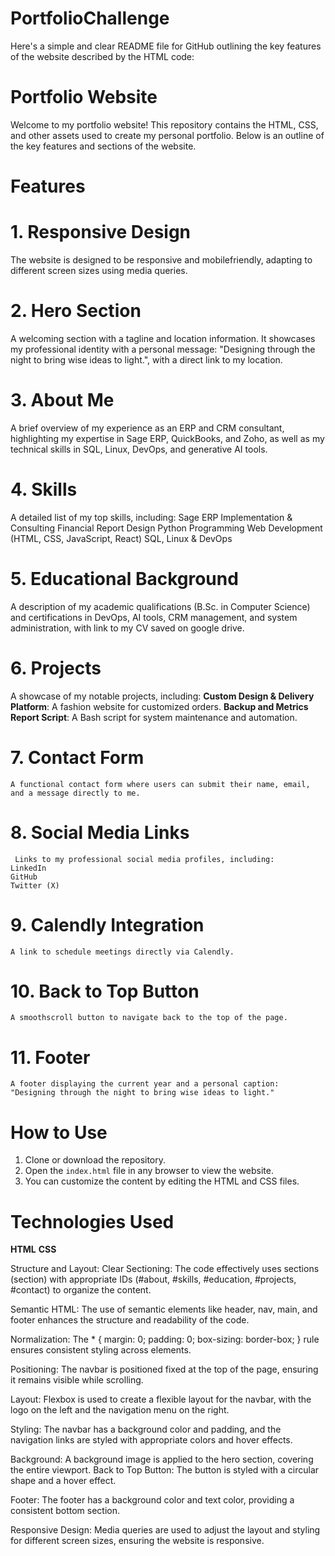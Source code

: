 # PortfolioChallenge

Here's a simple and clear README file for GitHub outlining the key features of the website described by the HTML code:



# Portfolio Website

Welcome to my portfolio website! This repository contains the HTML, CSS, and other assets used to create my personal portfolio. Below is an outline of the key features and sections of the website.

# Features

# 1. **Responsive Design**
 The website is designed to be responsive and mobilefriendly, adapting to different screen sizes using media queries.

# 2. **Hero Section**
 A welcoming section with a tagline and location information. It showcases my professional identity with a personal message: "Designing through the night to bring wise ideas to light.",  with a direct link to my location.

# 3. **About Me**
 A brief overview of my experience as an ERP and CRM consultant, highlighting my expertise in Sage ERP, QuickBooks, and Zoho, as well as my technical skills in SQL, Linux, DevOps, and generative AI tools.

# 4. **Skills**
 A detailed list of my top skills, including:
   Sage ERP Implementation & Consulting
   Financial Report Design
   Python Programming
   Web Development (HTML, CSS, JavaScript, React)
   SQL, Linux & DevOps

# 5. **Educational Background**
 A description of my academic qualifications (B.Sc. in Computer Science) and certifications in DevOps, AI tools, CRM management, and system administration, with link to my CV saved on google drive.

# 6. **Projects**
 A showcase of my notable projects, including:
   **Custom Design & Delivery Platform**: A fashion website for customized orders.
   **Backup and Metrics Report Script**: A Bash script for system maintenance and automation.

# 7. **Contact Form**
    A functional contact form where users can submit their name, email, and a message directly to me.

# 8. **Social Media Links**
     Links to my professional social media profiles, including:
    LinkedIn
    GitHub
    Twitter (X)

# 9. **Calendly Integration**
    A link to schedule meetings directly via Calendly.

# 10. **Back to Top Button**
    A smoothscroll button to navigate back to the top of the page.

# 11. **Footer**
    A footer displaying the current year and a personal caption: "Designing through the night to bring wise ideas to light."

# How to Use

1. Clone or download the repository.
2. Open the `index.html` file in any browser to view the website.
3. You can customize the content by editing the HTML and CSS files.

# Technologies Used
 **HTML**
 **CSS**


Structure and Layout:
Clear Sectioning: The code effectively uses sections (section) with appropriate IDs (#about, #skills, #education, #projects, #contact) to organize the content.

Semantic HTML: The use of semantic elements like header, nav, main, and footer enhances the structure and readability of the code.

Normalization: The * { margin: 0; padding: 0; box-sizing: border-box; } rule ensures consistent styling across elements.

Positioning: The navbar is positioned fixed at the top of the page, ensuring it remains visible while scrolling.

Layout: Flexbox is used to create a flexible layout for the navbar, with the logo on the left and the navigation menu on the right.

Styling: The navbar has a background color and padding, and the navigation links are styled with appropriate colors and hover effects.

Background: A background image is applied to the hero section, covering the entire viewport.
Back to Top Button: The button is styled with a circular shape and a hover effect.

Footer: The footer has a background color and text color, providing a consistent bottom section.

Responsive Design: Media queries are used to adjust the layout and styling for different screen sizes, ensuring the website is responsive.